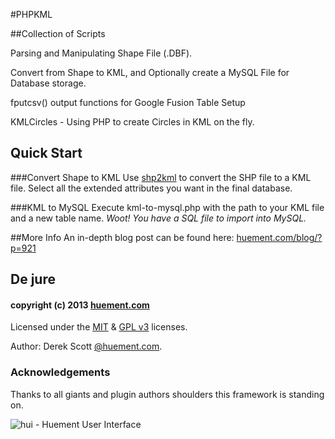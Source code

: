 #PHPKML

##Collection of Scripts

Parsing and Manipulating Shape File (.DBF).

Convert from Shape to KML, and Optionally create a MySQL File for Database storage.

fputcsv() output functions for Google Fusion Table Setup

KMLCircles - Using PHP to create Circles in KML on the fly.

## Quick Start

###Convert Shape to KML
Use [shp2kml](http://www.zonums.com/shp2kml.html) to convert the SHP file to a KML file. 
Select all the extended attributes you want in the final database.

###KML to MySQL
Execute kml-to-mysql.php with the path to your KML file and a new table name.
*Woot! You have a SQL file to import into MySQL.*

##More Info
An in-depth blog post can be found here: [huement.com/blog/?p=921](http://www.huement.com/blog/?p=921)

## De jure
#### copyright (c) 2013 [huement.com](http://huement.com)    
Licensed under the [MIT](http://www.opensource.org/licenses/mit-license.php) & [GPL v3](http://opensource.org/licenses/gpl-3.0.html) licenses.    
    
Author: Derek Scott [@huement.com](https://twitter.com/huement).    

### Acknowledgements
Thanks to all giants and plugin authors shoulders this framework is standing on.

![hui - Huement User Interface](https://huement.s3.amazonaws.com/imgs/white_pumpkin.jpg)  
